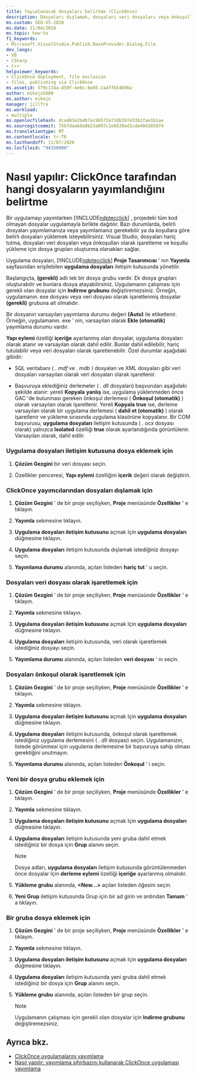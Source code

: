 ```yaml
---
title: Yayımlanacak dosyaları belirtme (ClickOnce)
description: Dosyaları dışlamak, dosyaları veri dosyaları veya önkoşulları olarak işaretlemek ve bir ClickOnce uygulaması için koşullu yükleme grupları oluşturmak hakkında bilgi edinin.
ms.custom: SEO-VS-2020
ms.date: 11/04/2016
ms.topic: how-to
f1_keywords:
- Microsoft.VisualStudio.Publish.BaseProvider.Dialog.File
dev_langs:
- VB
- CSharp
- C++
helpviewer_keywords:
- ClickOnce deployment, file exclusion
- files, publishing via ClickOnce
ms.assetid: 579c134a-d50f-4e0c-8e05-2a4ff654896a
author: mikejo5000
ms.author: mikejo
manager: jillfra
ms.workload:
- multiple
ms.openlocfilehash: dca403e2b4b7ac9b572e73db397433b1fae1b1ae
ms.sourcegitcommit: 75bfdaab9a8b23a097c1e8538ed1cde404305974
ms.translationtype: MT
ms.contentlocale: tr-TR
ms.lasthandoff: 11/07/2020
ms.locfileid: "94350900"
---
```

# <a name="how-to-specify-which-files-are-published-by-clickonce"></a>Nasıl yapılır: ClickOnce tarafından hangi dosyaların yayımlandığını belirtme
Bir uygulamayı yayımlarken [!INCLUDE[ndptecclick](../deployment/includes/ndptecclick_md.md)] , projedeki tüm kod olmayan dosyalar uygulamayla birlikte dağıtılır. Bazı durumlarda, belirli dosyaları yayımlamanıza veya yayımlamanız gerekebilir ya da koşullara göre belirli dosyaları yüklemek isteyebilirsiniz. Visual Studio, dosyaları hariç tutma, dosyaları veri dosyaları veya önkoşulları olarak işaretleme ve koşullu yükleme için dosya grupları oluşturma olanakları sağlar.

 Uygulama dosyaları, [!INCLUDE[ndptecclick](../deployment/includes/ndptecclick_md.md)] **Proje Tasarımcısı** ' nın **Yayımla** sayfasından erişilebilen **uygulama dosyaları** iletişim kutusunda yönetilir.

 Başlangıçta, **(gerekli)** adlı tek bir dosya grubu vardır. Ek dosya grupları oluşturabilir ve bunlara dosya atayabilirsiniz. Uygulamanın çalışması için gerekli olan dosyalar için **Indirme grubunu** değiştiremezsiniz. Örneğin, uygulamanın. exe dosyası veya veri dosyası olarak işaretlenmiş dosyalar **(gerekli)** grubuna ait olmalıdır.

 Bir dosyanın varsayılan yayımlama durumu değeri **(Auto)** ile etiketlenir. Örneğin, uygulamanın. exe ' nin, varsayılan olarak **Ekle (otomatik)** yayımlama durumu vardır.

 **Yapı eylemi** özelliği **içeriğe** ayarlanmış olan dosyalar, uygulama dosyaları olarak atanır ve varsayılan olarak dahil edilir. Bunlar dahil edilebilir, hariç tutulabilir veya veri dosyaları olarak işaretlenebilir. Özel durumlar aşağıdaki gibidir:

- SQL veritabanı ( *. mdf* ve *. mdb* ) dosyaları ve XML dosyaları gibi veri dosyaları varsayılan olarak veri dosyaları olarak işaretlenir.

- Başvuruya eklediğiniz derlemeler ( *. dll* dosyaları) başvuruları aşağıdaki şekilde atanır: yereli **Kopyala** **yanlış** ise, uygulama yüklenmeden önce GAC 'de bulunması gereken önkoşul derlemesi ( **Önkoşul (otomatik)** ) olarak varsayılan olarak işaretlenir. Yereli **Kopyala** **true** ise, derleme varsayılan olarak bir uygulama derlemesi ( **dahil et (otomatik)** ) olarak işaretlenir ve yükleme sırasında uygulama klasörüne kopyalanır. Bir COM başvurusu, **uygulama dosyaları** iletişim kutusunda ( *. ocx* dosyası olarak) yalnızca **Isolated** özelliği **true** olarak ayarlandığında görüntülenir. Varsayılan olarak, dahil edilir.

### <a name="to-add-files-to-the-application-files-dialog-box"></a>Uygulama dosyaları iletişim kutusuna dosya eklemek için

1. **Çözüm Gezgini** bir veri dosyası seçin.

2. Özellikler penceresi, **Yapı eylemi** özelliğini **içerik** değeri olarak değiştirin.

### <a name="to-exclude-files-from-clickonce-publishing"></a>ClickOnce yayımcılarından dosyaları dışlamak için

1. **Çözüm Gezgini** ' de bir proje seçiliyken, **Proje** menüsünde **Özellikler** ' e tıklayın.

2. **Yayımla** sekmesine tıklayın.

3. **Uygulama dosyaları iletişim kutusunu** açmak Için **uygulama dosyaları** düğmesine tıklayın.

4. **Uygulama dosyaları** iletişim kutusunda dışlamak istediğiniz dosyayı seçin.

5. **Yayımlama durumu** alanında, açılan listeden **hariç tut** ' u seçin.

### <a name="to-mark-files-as-data-files"></a>Dosyaları veri dosyası olarak işaretlemek için

1. **Çözüm Gezgini** ' de bir proje seçiliyken, **Proje** menüsünde **Özellikler** ' e tıklayın.

2. **Yayımla** sekmesine tıklayın.

3. **Uygulama dosyaları iletişim kutusunu** açmak Için **uygulama dosyaları** düğmesine tıklayın.

4. **Uygulama dosyaları** iletişim kutusunda, veri olarak işaretlemek istediğiniz dosyayı seçin.

5. **Yayımlama durumu** alanında, açılan listeden **veri dosyası** ' nı seçin.

### <a name="to-mark-files-as-prerequisites"></a>Dosyaları önkoşul olarak işaretlemek için

1. **Çözüm Gezgini** ' de bir proje seçiliyken, **Proje** menüsünde **Özellikler** ' e tıklayın.

2. **Yayımla** sekmesine tıklayın.

3. **Uygulama dosyaları iletişim kutusunu** açmak Için **uygulama dosyaları** düğmesine tıklayın.

4. **Uygulama dosyaları** iletişim kutusunda, önkoşul olarak işaretlemek istediğiniz uygulama derlemesini ( *. dll* dosyası) seçin. Uygulamanızın, listede görünmesi için uygulama derlemesine bir başvuruya sahip olması gerektiğini unutmayın.

5. **Yayımlama durumu** alanında, açılan listeden **Önkoşul** ' i seçin.

### <a name="to-add-a-new-file-group"></a>Yeni bir dosya grubu eklemek için

1. **Çözüm Gezgini** ' de bir proje seçiliyken, **Proje** menüsünde **Özellikler** ' e tıklayın.

2. **Yayımla** sekmesine tıklayın.

3. **Uygulama dosyaları iletişim kutusunu** açmak Için **uygulama dosyaları** düğmesine tıklayın.

4. **Uygulama dosyaları** iletişim kutusunda yeni gruba dahil etmek istediğiniz bir dosya için **Grup** alanını seçin.

    > [!NOTE]
    > Dosya adları, **uygulama dosyaları** iletişim kutusunda görüntülenmeden önce dosyalar Için **derleme eylemi** özelliği **içeriğe** ayarlanmış olmalıdır.

5. **Yükleme grubu** alanında, **\<New...>** açılan listeden öğesini seçin.

6. **Yeni Grup** iletişim kutusunda Grup için bir ad girin ve ardından **Tamam** ' a tıklayın.

### <a name="to-add-a-file-to-a-group"></a>Bir gruba dosya eklemek için

1. **Çözüm Gezgini** ' de bir proje seçiliyken, **Proje** menüsünde **Özellikler** ' e tıklayın.

2. **Yayımla** sekmesine tıklayın.

3. **Uygulama dosyaları iletişim kutusunu** açmak Için **uygulama dosyaları** düğmesine tıklayın.

4. **Uygulama dosyaları** iletişim kutusunda yeni gruba dahil etmek istediğiniz bir dosya için **Grup** alanını seçin.

5. **Yükleme grubu** alanında, açılan listeden bir grup seçin.

    > [!NOTE]
    > Uygulamanın çalışması için gerekli olan dosyalar için **Indirme grubunu** değiştiremezsiniz.

## <a name="see-also"></a>Ayrıca bkz.
- [ClickOnce uygulamalarını yayımlama](../deployment/publishing-clickonce-applications.md)
- [Nasıl yapılır: yayımlama sihirbazını kullanarak ClickOnce uygulaması yayımlama](../deployment/how-to-publish-a-clickonce-application-using-the-publish-wizard.md)